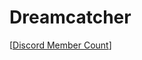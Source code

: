 # Dreamcatcher

[[Discord Member Count]]


[//begin]: # "Autogenerated link references for markdown compatibility"
[Discord Member Count]: <Metrics/Discord Member Count> "Discord Member Count"
[//end]: # "Autogenerated link references"